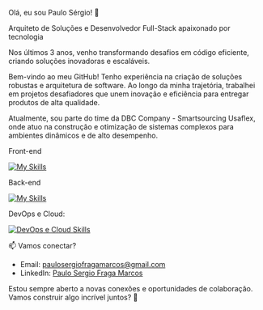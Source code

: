Olá, eu sou Paulo Sérgio! 👋

Arquiteto de Soluções e Desenvolvedor Full-Stack apaixonado por tecnologia

Nos últimos 3 anos, venho transformando desafios em código eficiente, criando soluções inovadoras e escaláveis.

Bem-vindo ao meu GitHub! Tenho experiência na criação de soluções robustas e arquitetura de software. Ao longo da minha trajetória, trabalhei em projetos desafiadores que unem inovação e eficiência para entregar produtos de alta qualidade.

Atualmente, sou parte do time da DBC Company - Smartsourcing Usaflex, onde atuo na construção e otimização de sistemas complexos para ambientes dinâmicos e de alto desempenho.


Front-end

[![My Skills](https://skillicons.dev/icons?i=js,html,css,wasm,react,nextjs,ts,tailwind)](https://skillicons.dev)

Back-end

[![My Skills](https://skillicons.dev/icons?i=nodejs,java,nestjs,mysql,mongodb,py)](https://skillicons.dev)

DevOps e Cloud:

[![DevOps e Cloud Skills](https://skillicons.dev/icons?i=git,vercel,linux,aws,cloudflare,nginx,gcp)](https://skillicons.dev)

📫 Vamos conectar?

- Email: [paulosergiofragamarcos@gmail.com](mailto:paulosergiofragamarcos@gmail.com)
- LinkedIn: [Paulo Sergio Fraga Marcos](https://www.linkedin.com/in/paulo-sergio-fraga-marcos-56b247227/)

Estou sempre aberto a novas conexões e oportunidades de colaboração. Vamos construir algo incrível juntos? 🚀
